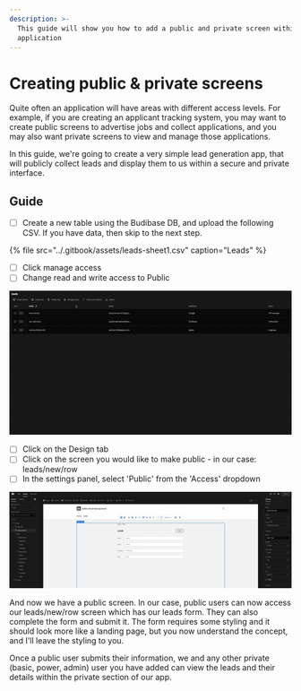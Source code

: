 ```yaml
---
description: >-
  This guide will show you how to add a public and private screen within your
  application
---
```


# Creating public & private screens

Quite often an application will have areas with different access levels. For example, if you are creating an applicant tracking system, you may want to create public screens to advertise jobs and collect applications, and you may also want private screens to view and manage those applications.

In this guide, we're going to create a very simple lead generation app, that will publicly collect leads and display them to us within a secure and private interface.

## Guide

* [ ] Create a new table using the Budibase DB, and upload the following CSV. If you have data, then skip to the next step.

{% file src="../.gitbook/assets/leads-sheet1.csv" caption="Leads" %}

* [ ] Click manage access
* [ ] Change read and write access to Public 

![](../.gitbook/assets/screen-recording-2021-09-16-at-1-1-.gif)

* [ ] Click on the Design tab
* [ ] Click on the screen you would like to make public - in our case: leads/new/row
* [ ] In the settings panel, select 'Public' from the 'Access' dropdown 

![](../.gitbook/assets/screen-recording-2021-09-16-at-1-2-.gif)

And now we have a public screen. In our case, public users can now access our leads/new/row screen which has our leads form. They can also complete the form and submit it. The form requires some styling and it should look more like a landing page, but you now understand the concept, and I'll leave the styling to you.

Once a public user submits their information, we and any other private \(basic, power, admin\) user you have added can view the leads and their details within the private section of our app.





